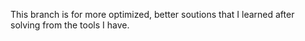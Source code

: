 This branch is for more optimized, better soutions that I learned after solving from the tools I have.
